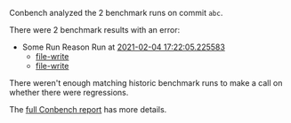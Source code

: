 Conbench analyzed the 2 benchmark runs on commit `abc`.

There were 2 benchmark results with an error:

- Some Run Reason Run at [2021-02-04 17:22:05.225583](http://localhost/runs/some_contender)
  - [file-write](http://localhost/benchmarks/some-benchmark-uuid-2)
  - [file-write](http://localhost/benchmarks/some-benchmark-uuid-2)

There weren't enough matching historic benchmark runs to make a call on whether there were regressions.

The [full Conbench report](https://github.com/github/hello-world/runs/4) has more details.
